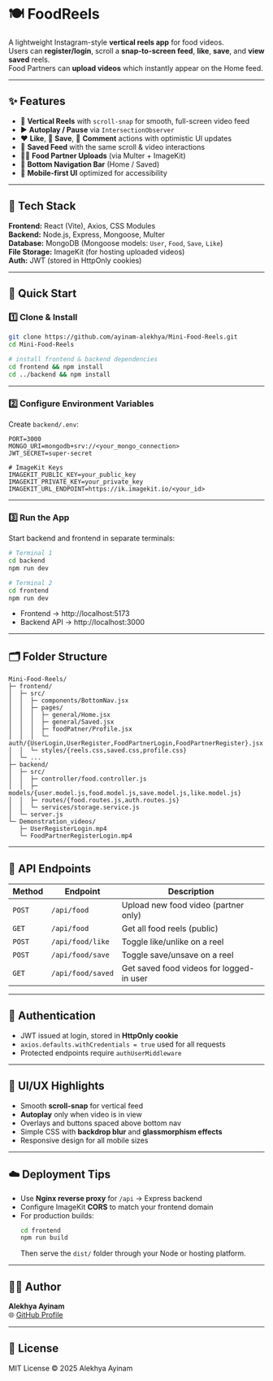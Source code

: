 # 🍽️ FoodReels

A lightweight Instagram-style **vertical reels app** for food videos.  
Users can **register/login**, scroll a **snap-to-screen feed**, **like**, **save**, and **view saved** reels.  
Food Partners can **upload videos** which instantly appear on the Home feed.

---

## ✨ Features

- 📱 **Vertical Reels** with `scroll-snap` for smooth, full-screen video feed  
- ▶️ **Autoplay / Pause** via `IntersectionObserver`  
- ❤️ **Like**, 💾 **Save**, 💬 **Comment** actions with optimistic UI updates  
- 🔖 **Saved Feed** with the same scroll & video interactions  
- 👨‍🍳 **Food Partner Uploads** (via Multer + ImageKit)  
- 🧭 **Bottom Navigation Bar** (Home / Saved)  
- 🎨 **Mobile-first UI** optimized for accessibility  

---

## 🧩 Tech Stack

**Frontend:** React (Vite), Axios, CSS Modules  
**Backend:** Node.js, Express, Mongoose, Multer  
**Database:** MongoDB (Mongoose models: `User`, `Food`, `Save`, `Like`)  
**File Storage:** ImageKit (for hosting uploaded videos)  
**Auth:** JWT (stored in HttpOnly cookies)

---

## 🚀 Quick Start

### 1️⃣ Clone & Install

```bash
git clone https://github.com/ayinam-alekhya/Mini-Food-Reels.git
cd Mini-Food-Reels

# install frontend & backend dependencies
cd frontend && npm install
cd ../backend && npm install
```

---

### 2️⃣ Configure Environment Variables

Create `backend/.env`:

```env
PORT=3000
MONGO_URI=mongodb+srv://<your_mongo_connection>
JWT_SECRET=super-secret

# ImageKit Keys
IMAGEKIT_PUBLIC_KEY=your_public_key
IMAGEKIT_PRIVATE_KEY=your_private_key
IMAGEKIT_URL_ENDPOINT=https://ik.imagekit.io/<your_id>
```

---

### 3️⃣ Run the App

Start backend and frontend in separate terminals:

```bash
# Terminal 1
cd backend
npm run dev

# Terminal 2
cd frontend
npm run dev
```

- Frontend → http://localhost:5173  
- Backend API → http://localhost:3000  

---

## 🗂️ Folder Structure

```
Mini-Food-Reels/
├─ frontend/
│  ├─ src/
│  │  ├─ components/BottomNav.jsx
│  │  ├─ pages/
│  │  │  ├─ general/Home.jsx
│  │  │  ├─ general/Saved.jsx
│  │  │  ├─ foodPatner/Profile.jsx
│  │  │  └─ auth/{UserLogin,UserRegister,FoodPartnerLogin,FoodPartnerRegister}.jsx
│  │  └─ styles/{reels.css,saved.css,profile.css}
│  └─ ...
├─ backend/
│  ├─ src/
│  │  ├─ controller/food.controller.js
│  │  ├─ models/{user.model.js,food.model.js,save.model.js,like.model.js}
│  │  ├─ routes/{food.routes.js,auth.routes.js}
│  │  └─ services/storage.service.js
│  └─ server.js
└─ Demonstration_videos/
   ├─ UserRegisterLogin.mp4
   └─ FoodPartnerRegisterLogin.mp4
```

---

## 🔌 API Endpoints

| Method | Endpoint | Description |
|--------|-----------|-------------|
| `POST` | `/api/food` | Upload new food video (partner only) |
| `GET` | `/api/food` | Get all food reels (public) |
| `POST` | `/api/food/like` | Toggle like/unlike on a reel |
| `POST` | `/api/food/save` | Toggle save/unsave on a reel |
| `GET` | `/api/food/saved` | Get saved food videos for logged-in user |

---

## 🔐 Authentication

- JWT issued at login, stored in **HttpOnly cookie**  
- `axios.defaults.withCredentials = true` used for all requests  
- Protected endpoints require `authUserMiddleware`

---

## 🧪 UI/UX Highlights

- Smooth **scroll-snap** for vertical feed  
- **Autoplay** only when video is in view  
- Overlays and buttons spaced above bottom nav  
- Simple CSS with **backdrop blur** and **glassmorphism effects**  
- Responsive design for all mobile sizes  

---

## ☁️ Deployment Tips

- Use **Nginx reverse proxy** for `/api` → Express backend  
- Configure ImageKit **CORS** to match your frontend domain  
- For production builds:  
  ```bash
  cd frontend
  npm run build
  ```
  Then serve the `dist/` folder through your Node or hosting platform.

---

## 🧑‍💻 Author

**Alekhya Ayinam**  
🌐 [GitHub Profile](https://github.com/ayinam-alekhya)

---

## 📜 License

MIT License © 2025 Alekhya Ayinam
